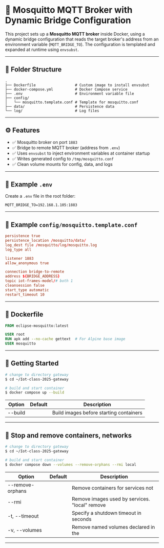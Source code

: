 # 🧩 Mosquitto MQTT Broker with Dynamic Bridge Configuration

This project sets up a **Mosquitto MQTT broker** inside Docker, using a dynamic bridge configuration that reads the target broker's address from an environment variable (`MQTT_BRIDGE_TO`). The configuration is templated and expanded at runtime using `envsubst`.

---

## 📁 Folder Structure

```plaintext
.
├── Dockerfile                  # Custom image to install envsubst
├── docker-compose.yml          # Docker Compose service
├── .env                        # Environment variable file
├── config/
│   └── mosquitto.template.conf # Template for mosquitto.conf
├── data/                       # Persistence data
└── log/                        # Log files

````

---

## ⚙️ Features

- ✅ Mosquitto broker on port `1883`
- ✅ Bridge to remote MQTT broker (address from `.env`)
- ✅ Uses `envsubst` to inject environment variables at container startup
- ✅ Writes generated config to `/tmp/mosquitto.conf`
- ✅ Clean volume mounts for config, data, and logs

---

## 🧾 Example `.env`

Create a `.env` file in the root folder:

```env
MQTT_BRIDGE_TO=192.168.1.105:1883
````

---

## 🧱 Example `config/mosquitto.template.conf`

```conf
persistence true
persistence_location /mosquitto/data/
log_dest file /mosquitto/log/mosquitto.log
log_type all

listener 1883
allow_anonymous true

connection bridge-to-remote
address ${BRIDGE_ADDRESS}
topic iot-frames-model/# both 1
cleansession false
start_type automatic
restart_timeout 10
```

---

## 🐳 Dockerfile

```Dockerfile
FROM eclipse-mosquitto:latest

USER root
RUN apk add --no-cache gettext  # For Alpine base image
USER mosquitto
```

---

## 🚀 Getting Started

```bash
# change to directory gateway
$ cd ~/Iot-class-2025-gateway

# build and start container
$ docker compose up --build 

```
|Option	|Default	|Description|
|--|--|--|
|--build		| |Build images before starting containers|

---


## 💾 **Stop and remove containers, networks**
```bash
# change to directory gateway
$ cd ~/Iot-class-2025-gateway

# build and start container
$ docker compose down --volumes --remove-orphans --rmi local

```

|Option	|Default	|Description|
|--|--|--|
|--remove-orphans		| |Remove containers for services not |defined in the Compose file|
|--rmi		| |Remove images used by services. "local" remove |only images that don't have a custom tag ("local"||"all")|
|-t, --timeout		| |Specify a shutdown timeout in seconds|
|-v, --volumes		| |Remove named volumes declared in the |"volumes" section of the Compose file and anonymous |volumes attached to containers|

---